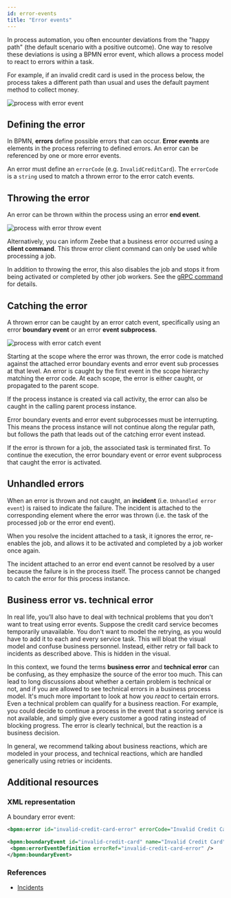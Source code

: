 ```yaml
---
id: error-events
title: "Error events"
---
```


In process automation, you often encounter deviations from the "happy path" (the default scenario with a positive outcome). One way to resolve these deviations is using a BPMN error event, which allows a process model to react to errors within a task.

For example, if an invalid credit card is used in the process below, the process takes a different path than usual and uses the default payment method to collect money.

![process with error event](assets/error-events.png)

## Defining the error

In BPMN, **errors** define possible errors that can occur. **Error events** are elements in the process referring to defined errors. An error can be referenced by one or more error events.

An error must define an `errorCode` (e.g. `InvalidCreditCard`). The `errorCode` is a `string` used to match a thrown error to the error catch events.

## Throwing the error

An error can be thrown within the process using an error **end event**.

![process with error throw event](assets/error-throw-events.png)

Alternatively, you can inform Zeebe that a business error occurred using a **client command**. This throw error client command can only be used while processing a job.

In addition to throwing the error, this also disables the job and stops it from being activated or completed by other job workers. See the [gRPC command](/apis-tools/grpc.md#throwerror-rpc) for details.

## Catching the error

A thrown error can be caught by an error catch event, specifically using an error **boundary event** or an error **event subprocess**.

![process with error catch event](assets/error-catch-events.png)

Starting at the scope where the error was thrown, the error code is matched against the attached error boundary events and error event sub processes at that level. An error is caught by the first event in the scope hierarchy matching the error code. At each scope, the error is either caught, or propagated to the parent scope.

If the process instance is created via call activity, the error can also be caught in the calling parent process instance.

Error boundary events and error event subprocesses must be interrupting. This means the process instance will not continue along the regular path, but follows the path that leads out of the catching error event instead.

If the error is thrown for a job, the associated task is terminated first. To continue the execution, the error boundary event or error event subprocess that caught the error is activated.

## Unhandled errors

When an error is thrown and not caught, an **incident** (i.e. `Unhandled error event`) is raised to indicate the failure. The incident is attached to the corresponding element where the error was thrown (i.e. the task of the processed job or the error end event).

When you resolve the incident attached to a task, it ignores the error, re-enables the job, and allows it to be activated and completed by a job worker once again.

The incident attached to an error end event cannot be resolved by a user because the failure is in the process itself. The process cannot be changed to catch the error for this process instance.

## Business error vs. technical error

In real life, you’ll also have to deal with technical problems that you don't want to treat using error events. Suppose the credit card service becomes temporarily unavailable. You don't want to model the retrying, as you would have to add it to each and every service task. This will bloat the visual model and confuse business personnel. Instead, either retry or fall back to incidents as described above. This is hidden in the visual.

In this context, we found the terms **business error** and **technical error** can be confusing, as they emphasize the source of the error too much. This can lead to long discussions about whether a certain problem is technical or not, and if you are allowed to see technical errors in a business process model. It's much more important to look at how you *react* to certain errors. Even a technical problem can qualify for a business reaction. For example, you could decide to continue a process in the event that a scoring service is not available, and simply give every customer a good rating instead of blocking progress. The error is clearly technical, but the reaction is a business decision.

In general, we recommend talking about business reactions, which are modeled in your process, and technical reactions, which are handled generically using retries or incidents.

## Additional resources

### XML representation
 
A boundary error event:

```xml
<bpmn:error id="invalid-credit-card-error" errorCode="Invalid Credit Card" />

<bpmn:boundaryEvent id="invalid-credit-card" name="Invalid Credit Card" attachedToRef="collect-money">
 <bpmn:errorEventDefinition errorRef="invalid-credit-card-error" />
</bpmn:boundaryEvent>

```

### References

- [Incidents](/components/concepts/incidents.md)
